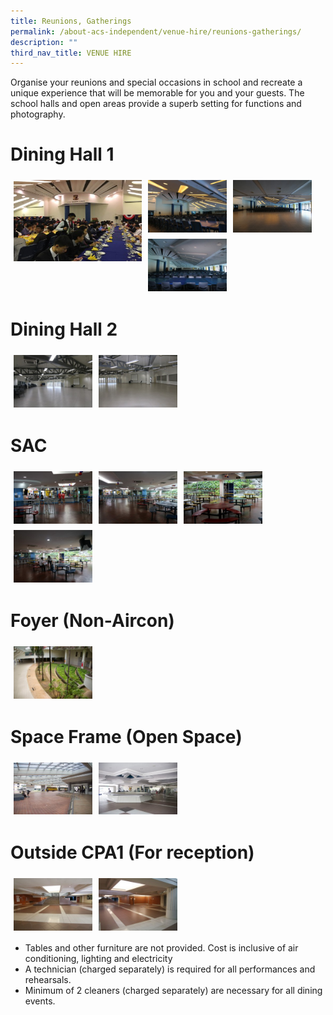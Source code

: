 ```yaml
---
title: Reunions, Gatherings
permalink: /about-acs-independent/venue-hire/reunions-gatherings/
description: ""
third_nav_title: VENUE HIRE
---
```

Organise your reunions and special occasions in school and recreate a unique experience that will be memorable for you and your guests. The school halls and open areas provide a superb setting for functions and photography.

# Dining Hall 1

<a href="/images/About%20ACS(I)/Venue%20Hire/Reunions,%20Gatherings/Dining-hall-300x225.jpg"><img src="/images/About%20ACS(I)/Venue%20Hire/Reunions,%20Gatherings/Dining-hall-300x225.jpg" style="width:205px;height:130px; float:left;padding:5px"></a>
<a href="/images/About%20ACS(I)/Venue%20Hire/Reunions,%20Gatherings/BS-Dining-Hall_01-300x200.jpg"><img src="/images/About%20ACS(I)/Venue%20Hire/Reunions,%20Gatherings/BS-Dining-Hall_01-300x200.jpg" style="width:25%;float:left;padding:5px"></a>
<a href="/images/About%20ACS(I)/Venue%20Hire/Reunions,%20Gatherings/BS-Dining-Hall_02-300x200.jpg"><img src="/images/About%20ACS(I)/Venue%20Hire/Reunions,%20Gatherings/BS-Dining-Hall_02-300x200.jpg" style="width:25%;float:left;padding:5px"></a>
<a href="/images/About%20ACS(I)/Venue%20Hire/Reunions,%20Gatherings/BS-Dining-Hall_03-300x200.jpg"><img src="/images/About%20ACS(I)/Venue%20Hire/Reunions,%20Gatherings/BS-Dining-Hall_03-300x200.jpg" style="width:25%;float:left;padding:5px"></a>
<br clear="left">
# Dining Hall 2

<a href="/images/About%20ACS(I)/Venue%20Hire/Reunions,%20Gatherings/Dining-Hall2_01-300x200.jpg"><img src="/images/About%20ACS(I)/Venue%20Hire/Reunions,%20Gatherings/Dining-Hall2_01-300x200.jpg" style="width:25%;float:left;padding:5px"></a>
<a href="/images/About%20ACS(I)/Venue%20Hire/Reunions,%20Gatherings/Dining-Hall2_02-300x200.jpg"><img src="/images/About%20ACS(I)/Venue%20Hire/Reunions,%20Gatherings/Dining-Hall2_02-300x200.jpg" style="width:25%;float:left;padding:5px"></a>
<br clear="left">

# SAC
<a href="/images/About%20ACS(I)/Venue%20Hire/Reunions,%20Gatherings/SAC_01-300x200.jpg"><img src="/images/About%20ACS(I)/Venue%20Hire/Reunions,%20Gatherings/SAC_01-300x200.jpg" style="width:25%;float:left;padding:5px"></a>
<a href="/images/About%20ACS(I)/Venue%20Hire/Reunions,%20Gatherings/SAC_02-300x200.jpg"><img src="/images/About%20ACS(I)/Venue%20Hire/Reunions,%20Gatherings/SAC_02-300x200.jpg" style="width:25%;float:left;padding:5px"></a>
<a href="/images/About%20ACS(I)/Venue%20Hire/Reunions,%20Gatherings/SAC_03-300x200.jpg"><img src="/images/About%20ACS(I)/Venue%20Hire/Reunions,%20Gatherings/SAC_03-300x200.jpg" style="width:25%;float:left;padding:5px"></a>
<a href="/images/About%20ACS(I)/Venue%20Hire/Reunions,%20Gatherings/SAC_04-300x200.jpg"><img src="/images/About%20ACS(I)/Venue%20Hire/Reunions,%20Gatherings/SAC_04-300x200.jpg" style="width:25%;float:left;padding:5px"></a>
<br clear="left">
# Foyer (Non-Aircon)

<a href="/images/About%20ACS(I)/Venue%20Hire/Reunions,%20Gatherings/06foyer-300x199.jpg"><img src="/images/About%20ACS(I)/Venue%20Hire/Reunions,%20Gatherings/06foyer-300x199.jpg" style="width:25%;float:left;padding:5px"></a>
<br clear="left">

# Space Frame (Open Space)

<a href="/images/About%20ACS(I)/Venue%20Hire/Reunions,%20Gatherings/08spaceframe_people_1-1-300x199.jpg"><img src="/images/About%20ACS(I)/Venue%20Hire/Reunions,%20Gatherings/08spaceframe_people_1-1-300x199.jpg" style="width:25%;float:left;padding:5px"></a>
<a href="/images/About%20ACS(I)/Venue%20Hire/Reunions,%20Gatherings/08spaceframe_people_2-1-300x199.jpg"><img src="/images/About%20ACS(I)/Venue%20Hire/Reunions,%20Gatherings/08spaceframe_people_2-1-300x199.jpg" style="width:25%;float:left;padding:5px"></a>
<br clear="left">

# Outside CPA1 (For reception)

<a href="/images/About%20ACS(I)/Venue%20Hire/Reunions,%20Gatherings/Outside-CPA1_01-300x200.jpg"><img src="/images/About%20ACS(I)/Venue%20Hire/Reunions,%20Gatherings/Outside-CPA1_01-300x200.jpg" style="width:25%;float:left;padding:5px"></a>
<a href="/images/About%20ACS(I)/Venue%20Hire/Reunions,%20Gatherings/Outside-CPA1_02-300x200.jpg"><img src="/images/About%20ACS(I)/Venue%20Hire/Reunions,%20Gatherings/Outside-CPA1_02-300x200.jpg" style="width:25%;float:left;padding:5px"></a>
<br clear="left">

*   Tables and other furniture are not provided. Cost is inclusive of air conditioning, lighting and electricity
*   A technician (charged separately) is required for all performances and rehearsals.
*   Minimum of 2 cleaners (charged separately) are necessary for all dining events.